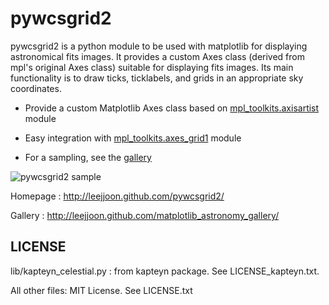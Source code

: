 pywcsgrid2
==========

pywcsgrid2 is a python module to be used with matplotlib for
displaying astronomical fits images. It provides a custom Axes class
(derived from mpl's original Axes class) suitable for displaying fits
images. Its main functionality is to draw ticks, ticklabels, and grids
in an appropriate sky coordinates.

 * Provide a custom Matplotlib Axes class based on [mpl_toolkits.axisartist](http://matplotlib.sourceforge.net/mpl_toolkits/axes_grid/index.html#toolkit-axesgrid-index) module

 * Easy integration with [mpl_toolkits.axes_grid1](http://matplotlib.sourceforge.net/mpl_toolkits/axes_grid/index.html#toolkit-axesgrid-index) module 

 * For a sampling, see the [gallery](http://leejjoon.github.com/matplotlib_astronomy_gallery/)

![pywcsgrid2 sample](http://leejjoon.github.com/pywcsgrid2/images/image.jpg)

Homepage : http://leejjoon.github.com/pywcsgrid2/

Gallery : http://leejjoon.github.com/matplotlib_astronomy_gallery/

LICENSE
-------

lib/kapteyn_celestial.py : from kapteyn package. See LICENSE_kapteyn.txt.

All other files: MIT License. See LICENSE.txt

